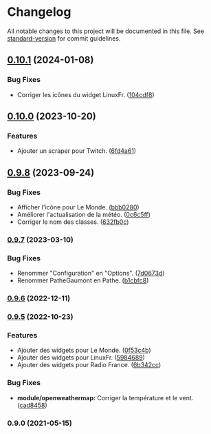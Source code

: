 # Changelog

All notable changes to this project will be documented in this file. See [standard-version](https://github.com/conventional-changelog/standard-version) for commit guidelines.

## [0.10.1](https://github.com/regseb/gout-regseb/compare/v0.10.0...v0.10.1) (2024-01-08)


### Bug Fixes

* Corriger les icônes du widget LinuxFr. ([104cdf8](https://github.com/regseb/gout-regseb/commit/104cdf8d95010174d790c6ac3660e967cd95628b))

## [0.10.0](https://github.com/regseb/gout-regseb/compare/v0.9.8...v0.10.0) (2023-10-20)


### Features

* Ajouter un scraper pour Twitch. ([6fd4a61](https://github.com/regseb/gout-regseb/commit/6fd4a613a12b2c47efc692ecaf78ed743c81d80a))

## [0.9.8](https://github.com/regseb/gout-regseb/compare/v0.9.7...v0.9.8) (2023-09-24)


### Bug Fixes

* Afficher l'icône pour Le Monde. ([bbb0280](https://github.com/regseb/gout-regseb/commit/bbb0280f079acb4b568fb1bc3c1db397bab3686c))
* Améliorer l'actualisation de la météo. ([0c6c5ff](https://github.com/regseb/gout-regseb/commit/0c6c5ff59a7378575750abbe4011e7228d645743))
* Corriger le nom des classes. ([632fb0c](https://github.com/regseb/gout-regseb/commit/632fb0c4349055cf352423e881f3a792c0facf16))

### [0.9.7](https://github.com/regseb/gout-regseb/compare/v0.9.6...v0.9.7) (2023-03-10)


### Bug Fixes

* Renommer "Configuration" en "Options". ([7d0673d](https://github.com/regseb/gout-regseb/commit/7d0673deaf9b34cac1a691fc03f3dbf1d421b947))
* Renommer PatheGaumont en Pathe. ([b1cbfc8](https://github.com/regseb/gout-regseb/commit/b1cbfc866ad357f4659a2f86b65c09d5c7bc2631))

### [0.9.6](https://github.com/regseb/gout-regseb/compare/v0.9.5...v0.9.6) (2022-12-11)

### [0.9.5](https://github.com/regseb/gout-regseb/compare/v0.9.4...v0.9.5) (2022-10-23)


### Features

* Ajouter des widgets pour Le Monde. ([0f53c4b](https://github.com/regseb/gout-regseb/commit/0f53c4bb4ba6899a53d4943c4ff68f64357d33ee))
* Ajouter des widgets pour LinuxFr. ([5984689](https://github.com/regseb/gout-regseb/commit/5984689458a4f79dfdea49d93f565698f1cbd653))
* Ajouter des widgets pour Radio France. ([6b342cc](https://github.com/regseb/gout-regseb/commit/6b342ccdb16390ea020174dc77ab91b38375e7d4))


### Bug Fixes

* **module/openweathermap:** Corriger la température et le vent. ([cad8458](https://github.com/regseb/gout-regseb/commit/cad845897bbf21a2243fd7abcf800fc7ef909e92))

### 0.9.0 (2021-05-15)

